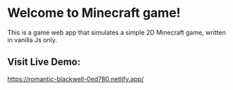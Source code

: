 # Welcome to Minecraft game!

This is a game web app that simulates a simple 2D Minecraft game, written in vanilla Js only.

## Visit Live Demo:

https://romantic-blackwell-0ed780.netlify.app/
